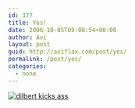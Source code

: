 ```yaml
---
id: 377
title: Yes!
date: 2006-10-05T09:08:54+00:00
author: Avi
layout: post
guid: http://aviflax.com/post/yes/
permalink: /post/yes/
categories:
  - none
---
```

[![dilbert kicks ass](http://aviflax.com/wp-content/uploads/2006/10/dilbert2006183231005.gif)](http://www.dilbert.com/comics/dilbert/archive/dilbert-20061005.html)